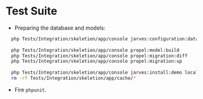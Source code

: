 # Test Suite

- Preparing the database and models:

```bash
  php Tests/Integration/skeletion/app/console jarves:configuration:database --help
  
  php Tests/Integration/skeletion/app/console propel:model:build
  php Tests/Integration/skeletion/app/console propel:migration:diff
  php Tests/Integration/skeletion/app/console propel:migration:up
  
  php Tests/Integration/skeletion/app/console jarves:install:demo localhost /
  rm -rf Tests/Integration/skeletion/app/cache/*
```

- Fire `phpunit`.